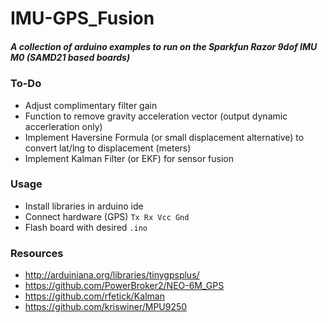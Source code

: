 # IMU-GPS_Fusion

##### A collection of arduino examples to run on the Sparkfun Razor 9dof IMU M0 (SAMD21 based boards)

### To-Do
- Adjust complimentary filter gain
- Function to remove gravity acceleration vector (output dynamic accerleration only)
- Implement Haversine Formula (or small displacement alternative) to convert lat/lng to displacement (meters)
- Implement Kalman Filter (or EKF) for sensor fusion

### Usage
- Install libraries in arduino ide
- Connect hardware (GPS) `Tx Rx Vcc Gnd`
- Flash board with desired `.ino`

### Resources
- http://arduiniana.org/libraries/tinygpsplus/
- https://github.com/PowerBroker2/NEO-6M_GPS
- https://github.com/rfetick/Kalman
- https://github.com/kriswiner/MPU9250
